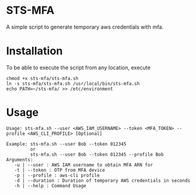 # STS-MFA

A simple script to generate temporary aws credentials with mfa.

# Installation
To be able to execute the script from any location, execute
```
chmod +x sts-mfa/sts-mfa.sh
ln -s sts-mfa/sts-mfa.sh /usr/local/bin/sts-mfa.sh
echo PATH=~/sts-mfa/ >> /etc/environment
```
# Usage

```
Usage: sts-mfa.sh --user <AWS_IAM_USERNAME> --token <MFA_TOKEN> --profile <AWS_CLI_PROFILE> [Optional]

Example: sts-mfa.sh --user Bob --token 012345
         or
         sts-mfa.sh --user Bob --token 012345 --profile Bob
Arguments:
   -u | --user : AWS IAM username to obtain MFA ARN for
   -t | --token : OTP from MFA device
   -p | --profile : aws-cli profile 
   -d | --duration : Duration of temporary AWS credentials in seconds
   -h | --help : Command Usage
```

